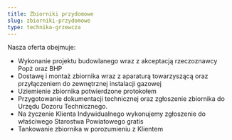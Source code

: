 ```yaml
---
title: Zbiorniki przydomowe
slug: zbiorniki-przydomowe
type: technika-grzewcza
---
```


Nasza oferta obejmuje:

- Wykonanie projektu budowlanego wraz z akceptacją rzeczoznawcy Popż oraz BHP
- Dostawę i montaż zbiornika wraz z aparaturą towarzyszącą oraz przyłączeniem do zewnętrznej instalacji gazowej
- Uziemienie zbiornika potwierdzone protokołem
- Przygotowanie dokumentacji technicznej oraz zgłoszenie zbiornika do Urzędu Dozoru Technicznego.
- Na życzenie Klienta Indywidualnego wykonujemy zgłoszenie do właściwego Starostwa Powiatowego gratis
- Tankowanie zbiornika w porozumieniu z Klientem
